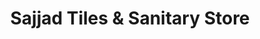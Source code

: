---
title: "Sajjad Tiles & Sanitary Store"
url: /karachi/sajjad-tiles-and-sanitary-store/
shop: tiles
---